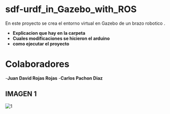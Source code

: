 # sdf-urdf_in_Gazebo_with_ROS 
En este proyecto se crea el entorno virtual en Gazebo de un brazo robotico .  

- **Explicacion que hay en la carpeta**
- **Cuales modificaciones se hicieron el arduino**
- **como ejecutar el proyecto**
# Colaboradores
-**Juan David Rojas Rojas**
-**Carlos Pachon Diaz**
## IMAGEN 1
![1](https://user-images.githubusercontent.com/80717892/118696180-a2aa8a00-b7d3-11eb-8436-c079d66754b3.jpeg)



